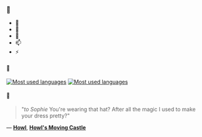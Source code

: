 ### 👋

- 🔭
- 🌱
- 💬
- 📫
- ⚡

#### 🧏

[![Most used languages](https://github-readme-stats-aynah.vercel.app/api/top-langs/?username=aynh&theme=solarized-dark&langs_count=6&layout=compact&hide_title=true)](https://github.com/anuraghazra/github-readme-stats#gh-dark-mode-only)
[![Most used languages](https://github-readme-stats-aynah.vercel.app/api/top-langs/?username=aynh&theme=solarized-light&langs_count=6&layout=compact&hide_title=true)](https://github.com/anuraghazra/github-readme-stats#gh-light-mode-only)

#### 💬

> "*to Sophie* You're wearing that hat? After all the magic I used to make your dress pretty?"

&mdash; [**Howl**](https://myanimelist.net/character.php?q=Howl&cat=character), [**Howl's Moving Castle**](https://myanimelist.net/search/all?q=Howl's%20Moving%20Castle&cat=all)
